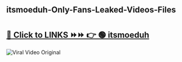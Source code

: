 
 ## itsmoeduh-Only-Fans-Leaked-Videos-Files

# <h2><a href="https://mediaupload.pro?itsmoeduh">🔗 Click to LINKS ⏩⏩ 👉 🟢 itsmoeduh </a></h2>

<a href="https://mediaupload.pro?itsmoeduh" rel="nofollow" data-target="animated-image.originalLink"><img src="https://i.ibb.co.com/xMMVF88/686577567.gif" alt="Viral Video Original" style="max-width: 100%; display: inline-block;" data-target="animated-image.originalImage"></a>